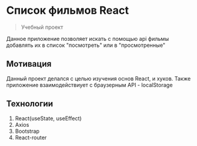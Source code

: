 # Список фильмов React
> Учебный проект

Данное приложение позволяет искать с помощью api фильмы добавлять их в список "посмотреть" или в "просмотренные" 

## Мотивация
Данный проект делался с целью изучения основ React, и хуков. Также приложение взаимодействиует с браузерным API - localStorage

## Технологии
1. React(useState, useEffect)
2. Axios
3. Bootstrap
4. React-router
